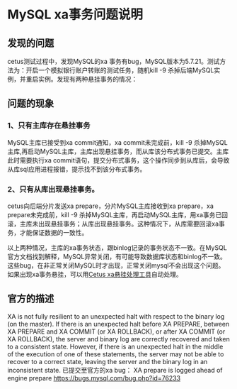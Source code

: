# MySQL xa事务问题说明

## 发现的问题
cetus测试过程中，发现MySQL的xa 事务有bug，MySQL版本为5.7.21。测试方法为：开启一个模拟银行账户转账的测试任务，随机kill -9 杀掉后端MySQL实例，并重启实例。发现有两种悬挂事务的情况：

## 问题的现象
### 1、只有主库存在悬挂事务

MySQL主库已接受到xa commit通知，xa commit未完成前，kill -9 杀掉MySQL主库,再启动MySQL主库，主库出现悬挂事务，而从库该分布式事务已提交。主库此时需要执行xa commit语句，提交分布式事务，这个操作同步到从库后，会导致从库sql应用进程报错，提示找不到该分布式事务。

### 2、只有从库出现悬挂事务。

cetus向后端分片发送xa prepare，分片MySQL主库接收到xa prepare，xa prepare未完成前，kill -9 杀掉MySQL主库，再启动MySQL主库，用xa事务已回滚，主库未出现悬挂事务；从库出现悬挂事务。这种情况下，从库需要回滚xa事务，才能保证数据的一致性。

以上两种情况，主库的xa事务状态，跟binlog记录的事务状态不一致。在MySQL官方文档找到解释，MySQL异常关闭，有可能导致数据库状态和binlog不一致。这些bug，在非正常关闭MySQL时才出现，正常关闭mysql不会出现这个问题。如果出现xa事务悬挂，可以用[Cetus xa悬挂处理工具](https://github.com/Lede-Inc/cetus/blob/master/doc/cetus-xa.md)自动处理。
      
## 官方的描述
XA is not fully resilient to an unexpected halt with respect to the binary log (on the master). If there is an unexpected halt before XA PREPARE, between XA PREPARE and XA COMMIT (or XA ROLLBACK), or after XA COMMIT (or XA ROLLBACK), the server and binary log are correctly recovered and taken to a consistent state. However, if there is an unexpected halt in the middle of the execution of one of these statements, the server may not be able to recover to a correct state, leaving the server and the binary log in an inconsistent state.
已提交至官方的xa bug：
XA prepare is logged ahead of engine prepare
https://bugs.mysql.com/bug.php?id=76233
